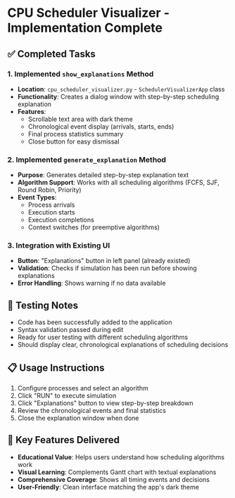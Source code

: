 # CPU Scheduler Visualizer - Implementation Complete

## ✅ Completed Tasks

### 1. Implemented `show_explanations` Method
- **Location**: `cpu_scheduler_visualizer.py` - `SchedulerVisualizerApp` class
- **Functionality**: Creates a dialog window with step-by-step scheduling explanation
- **Features**:
  - Scrollable text area with dark theme
  - Chronological event display (arrivals, starts, ends)
  - Final process statistics summary
  - Close button for easy dismissal

### 2. Implemented `generate_explanation` Method
- **Purpose**: Generates detailed step-by-step explanation text
- **Algorithm Support**: Works with all scheduling algorithms (FCFS, SJF, Round Robin, Priority)
- **Event Types**:
  - Process arrivals
  - Execution starts
  - Execution completions
  - Context switches (for preemptive algorithms)

### 3. Integration with Existing UI
- **Button**: "Explanations" button in left panel (already existed)
- **Validation**: Checks if simulation has been run before showing explanations
- **Error Handling**: Shows warning if no data available

## 🧪 Testing Notes
- Code has been successfully added to the application
- Syntax validation passed during edit
- Ready for user testing with different scheduling algorithms
- Should display clear, chronological explanations of scheduling decisions

## 📋 Usage Instructions
1. Configure processes and select an algorithm
2. Click "RUN" to execute simulation
3. Click "Explanations" button to view step-by-step breakdown
4. Review the chronological events and final statistics
5. Close the explanation window when done

## 🎯 Key Features Delivered
- **Educational Value**: Helps users understand how scheduling algorithms work
- **Visual Learning**: Complements Gantt chart with textual explanations
- **Comprehensive Coverage**: Shows all timing events and decisions
- **User-Friendly**: Clean interface matching the app's dark theme
